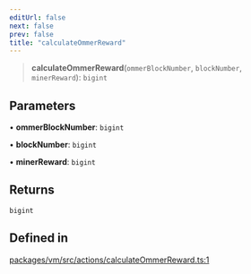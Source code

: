 ```yaml
---
editUrl: false
next: false
prev: false
title: "calculateOmmerReward"
---
```


> **calculateOmmerReward**(`ommerBlockNumber`, `blockNumber`, `minerReward`): `bigint`

## Parameters

• **ommerBlockNumber**: `bigint`

• **blockNumber**: `bigint`

• **minerReward**: `bigint`

## Returns

`bigint`

## Defined in

[packages/vm/src/actions/calculateOmmerReward.ts:1](https://github.com/qbzzt/tevm-monorepo/blob/main/packages/vm/src/actions/calculateOmmerReward.ts#L1)
